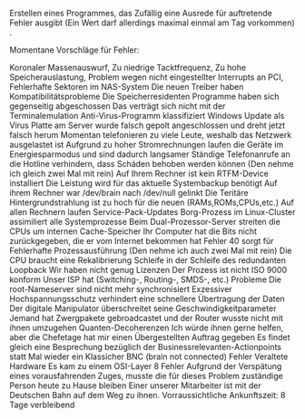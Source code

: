 Erstellen eines Programmes, das Zufällig eine Ausrede für auftretende Fehler ausgibt (Ein Wert darf allerdings maximal einmal am Tag vorkommen) .

Momentane Vorschläge für Fehler:

Koronaler Massenauswurf,
Zu niedrige Tacktfrequenz,
Zu hohe Speicherauslastung,
Problem wegen nicht eingestellter Interrupts an PCI,
Fehlerhafte Sektoren im NAS-System
Die neuen Treiber haben Kompatibilitätsprobleme
Die Speicherresidenten Programme haben sich gegenseitig abgeschossen
Das verträgt sich nicht mit der Terminalemulation
Anti-Virus-Programm klassifiziert Windows Update als Virus
Platte am Server wurde falsch gepolt angeschlossen und dreht jetzt falsch herum
Momentan telefonieren zu viele Leute, weshalb das Netzwerk ausgelastet ist
Aufgrund zu hoher Stromrechnungen laufen die Geräte im Energiesparmodus und sind dadurch langsamer
Ständige Telefonanrufe an die Hotline verhindern, dass Schäden behoben werden können (Den nehme ich gleich zwei Mal mit rein)
Auf Ihrem Rechner ist kein RTFM-Device installiert
Die Leistung wird für das aktuelle Systembackup benötigt
Auf ihrem Rechner war /dev/brain nach /dev/null gelinkt
Die Teritäre Hintergrundstrahlung ist zu hoch für die neuen (RAMs,ROMs,CPUs,etc.)
Auf allen Rechnern laufen Service-Pack-Updates
Borg-Prozess im Linux-Cluster assimiliert alle Systemprozesse
Beim Dual-Prozessor-Server streiten die CPUs um internen Cache-Speicher
Ihr Computer hat die Bits nicht zurückgegeben, die er vom Internet bekommen hat
Fehler 40 sorgt für Fehlerhafte Prozessausführung (Den nehme ich auch zwei Mal mit rein)
Die CPU braucht eine Rekalibrierung
Schleife in der Schleife des redundanten Loopback
Wir haben nicht genug Lizenzen
Der Prozess ist nicht ISO 9000 konform
Unser ISP hat (Switching-, Routing-, SMDS-, etc.) Probleme
Die root-Nameserver sind nicht mehr synchronisiert
Exzessiver Hochspannungsschutz verhindert eine schnellere Übertragung der Daten
Der digitale Manipulator überschreitet seine Geschwindigkeitparameter
Jemand hat Zwergpakete gebroadcastet und der Router wusste nicht mit ihnen umzugehen
Quanten-Decoherenzen
Ich würde ihnen gerne helfen, aber die Chefetage hat mir einen Übergestellten Auftrag gegeben
Es findet gleich eine Besprechung bezüglich der Businessrelevanten-Actionpoints statt
Mal wieder ein Klassicher BNC (brain not connected) Fehler
Veraltete Hardware
Es kam zu einem OSI-Layer 8 Fehler
Aufgrund der Verspätung eines vorausfahrenden Zuges, musste die für dieses Problem zuständige Person heute zu Hause bleiben
Einer unserer Mitarbeiter ist mit der Deutschen Bahn auf dem Weg zu ihnen. Vorraussichtliche Ankunftszeit: 8 Tage verbleibend
